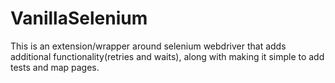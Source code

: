 # VanillaSelenium
This is an extension/wrapper around selenium webdriver that adds additional functionality(retries and waits), along with making it simple to add tests and map pages.

